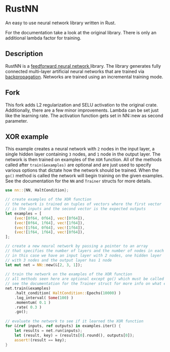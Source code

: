 # RustNN

An easy to use neural network library written in Rust.

For the documentation take a look at the original library. There is only an additional lambda factor for training.

## Description
RustNN is a [feedforward neural network ](http://en.wikipedia.org/wiki/Feedforward_neural_network)
library. The library
generates fully connected multi-layer artificial neural networks that
are trained via [backpropagation](http://en.wikipedia.org/wiki/Backpropagation).
Networks are trained using an incremental training mode.

## Fork
This fork adds L2 regularization and SELU activation to the original crate. Additionally, there are a few minor improvements.
Lambda can be set just like the learning rate. The activation function gets set in NN::new as second parameter.

## XOR example

This example creates a neural network with `2` nodes in the input layer,
a single hidden layer containing `3` nodes, and `1` node in the output layer.
The network is then trained on examples of the `XOR` function. All of the
methods called after `train(&examples)` are optional and are just used
to specify various options that dictate how the network should be trained.
When the `go()` method is called the network will begin training on the
given examples. See the documentation for the `NN` and `Trainer` structs
for more details.

```rust
use nn::{NN, HaltCondition};

// create examples of the XOR function
// the network is trained on tuples of vectors where the first vector
// is the inputs and the second vector is the expected outputs
let examples = [
    (vec![0f64, 0f64], vec![0f64]),
    (vec![0f64, 1f64], vec![1f64]),
    (vec![1f64, 0f64], vec![1f64]),
    (vec![1f64, 1f64], vec![0f64]),
];

// create a new neural network by passing a pointer to an array
// that specifies the number of layers and the number of nodes in each layer
// in this case we have an input layer with 2 nodes, one hidden layer
// with 3 nodes and the output layer has 1 node
let mut net = NN::new(&[2, 3, 1]);
    
// train the network on the examples of the XOR function
// all methods seen here are optional except go() which must be called to begin training
// see the documentation for the Trainer struct for more info on what each method does
net.train(&examples)
    .halt_condition( HaltCondition::Epochs(10000) )
    .log_interval( Some(100) )
    .momentum( 0.1 )
    .rate( 0.3 )
    .go();
    
// evaluate the network to see if it learned the XOR function
for &(ref inputs, ref outputs) in examples.iter() {
    let results = net.run(inputs);
    let (result, key) = (results[0].round(), outputs[0]);
    assert!(result == key);
}
```